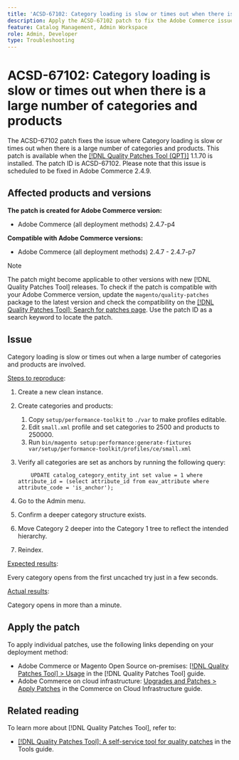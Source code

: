 ```yaml
---
title: 'ACSD-67102: Category loading is slow or times out when there is a large number of categories and products'
description: Apply the ACSD-67102 patch to fix the Adobe Commerce issue where category loading is slow or times out when there are a large number of categories and products.
feature: Catalog Management, Admin Workspace
role: Admin, Developer
type: Troubleshooting
---
```


# ACSD-67102: Category loading is slow or times out when there is a large number of categories and products

The ACSD-67102 patch fixes the issue where Category loading is slow or times out when there is a large number of categories and products. This patch is available when the [[!DNL Quality Patches Tool (QPT)]](/help/tools/quality-patches-tool/quality-patches-tool-to-self-serve-quality-patches.md) 1.1.70 is installed. The patch ID is ACSD-67102. Please note that this issue is scheduled to be fixed in Adobe Commerce 2.4.9.

## Affected products and versions

**The patch is created for Adobe Commerce version:**

* Adobe Commerce (all deployment methods) 2.4.7-p4

**Compatible with Adobe Commerce versions:**

* Adobe Commerce (all deployment methods) 2.4.7 - 2.4.7-p7

>[!NOTE]
>
>The patch might become applicable to other versions with new [!DNL Quality Patches Tool] releases. To check if the patch is compatible with your Adobe Commerce version, update the `magento/quality-patches` package to the latest version and check the compatibility on the [[!DNL Quality Patches Tool]: Search for patches page](https://experienceleague.adobe.com/tools/commerce-quality-patches/index.html). Use the patch ID as a search keyword to locate the patch.

## Issue

Category loading is slow or times out when a large number of categories and products are involved.

<u>Steps to reproduce</u>:

1. Create a new clean instance.
1. Create categories and products:
    1. Copy `setup/performance-toolkit` to `./var` to make profiles editable.
    1. Edit `small.xml` profile and set categories to 2500 and products to 250000.
    1. Run `bin/magento setup:performance:generate-fixtures var/setup/performance-toolkit/profiles/ce/small.xml`
1. Verify all categories are set as anchors by running the following query:

    ```
        UPDATE catalog_category_entity_int set value = 1 where attribute_id = (select attribute_id from eav_attribute where attribute_code = 'is_anchor'); 
    ```

1. Go to the Admin menu.
1. Confirm a deeper category structure exists.
1. Move Category 2 deeper into the Category 1 tree to reflect the intended hierarchy.
1. Reindex.

<u>Expected results</u>:

Every category opens from the first uncached try just in a few seconds.

<u>Actual results</u>:

Category opens in more than a minute.

## Apply the patch

To apply individual patches, use the following links depending on your deployment method:

* Adobe Commerce or Magento Open Source on-premises: [[!DNL Quality Patches Tool] > Usage](/help/tools/quality-patches-tool/usage.md) in the [!DNL Quality Patches Tool] guide.
* Adobe Commerce on cloud infrastructure: [Upgrades and Patches > Apply Patches](https://experienceleague.adobe.com/docs/commerce-cloud-service/user-guide/develop/upgrade/apply-patches.html) in the Commerce on Cloud Infrastructure guide.

## Related reading

To learn more about [!DNL Quality Patches Tool], refer to:

* [[!DNL Quality Patches Tool]: A self-service tool for quality patches](/help/tools/quality-patches-tool/quality-patches-tool-to-self-serve-quality-patches.md) in the Tools guide.
